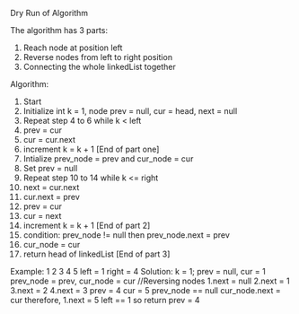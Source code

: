 Dry Run of Algorithm

The algorithm has 3 parts:
1. Reach node at position left
2. Reverse nodes from left to right position
3. Connecting the whole linkedList together

Algorithm:
1. Start
2. Initialize int k = 1, node prev = null, cur = head, next = null
3. Repeat step 4 to 6 while k < left
4. prev = cur
5. cur = cur.next
6. increment k = k + 1
	[End of part one]
7. Intialize prev_node = prev and cur_node = cur
8. Set prev = null
9. Repeat step 10 to 14 while k <= right
10. next = cur.next
11. cur.next = prev
12. prev = cur
13. cur = next
14. increment k = k + 1
	[End of part 2]
15. condition: prev_node != null then prev_node.next = prev
16. cur_node = cur
17. return head of linkedList
	[End of part 3]

Example: 1 2 3 4 5
left = 1 right = 4
Solution: k = 1;
	prev = null, cur = 1
	prev_node = prev, cur_node = cur
	//Reversing nodes
	1.next = null
	2.next = 1
	3.next = 2
	4.next = 3
	prev = 4 cur = 5
	prev_node == null 
	cur_node.next = cur therefore, 1.next = 5
	left == 1 so return prev = 4